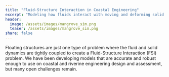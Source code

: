```yaml
---
title: "Fluid-Structure Interaction in Coastal Engineering"
excerpt: "Modeling how fluids interact with moving and deforming solid structures."
header:
  image: /assets/images/mangrove_sim.png
  teaser: /assets/images/mangrove_sim.png
share: false
---
```


Floating structures are just one type of problem where the fluid and
solid dynamics are tightly coupled to create a Fluid-Structure
Interaction (FSI) problem. We have been developing models that are
accurate and robust enough to use on coastal and riverine engineering
design and assessment, but many open challenges remain.

